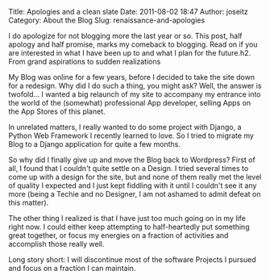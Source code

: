 Title: Apologies and a clean slate
Date: 2011-08-02 18:47
Author: joseitz
Category: About the Blog
Slug: renaissance-and-apologies

I do apologize for not blogging more the last year or so. This post,
half apology and half promise, marks my comeback to blogging. Read on if
you are interested in what I have been up to and what I plan for the
future.<!--more-->h2. From grand aspirations to sudden realizations

My Blog was online for a few years, before I decided to take the site
down for a redesign. Why did I do such a thing, you might ask? Well, the
answer is twofold... I wanted a big relaunch of my site to accompany my
entrance into the world of the (somewhat) professional App developer,
selling Apps on the App Stores of this planet.

In unrelated matters, I really wanted to do some project with Django, a
Python Web Framework I recently learned to love. So I tried to migrate
my Blog to a Django application for quite a few months.

So why did I finally give up and move the Blog back to Wordpress? First
of all, I found that I couldn't quite settle on a Design. I tried
several times to come up with a design for the site, but and none of
them really met the level of quality I expected and I just kept fiddling
with it until I couldn't see it any more (being a Techie and no
Designer, I am not ashamed to admit defeat on this matter).

The other thing I realized is that I have just too much going on in my
life right now. I could either keep attempting to half-heartedly put
something great together, or focus my energies on a fraction of
activities and accomplish those really well.

Long story short: I will discontinue most of the software Projects I
pursued and focus on a fraction I can maintain.
